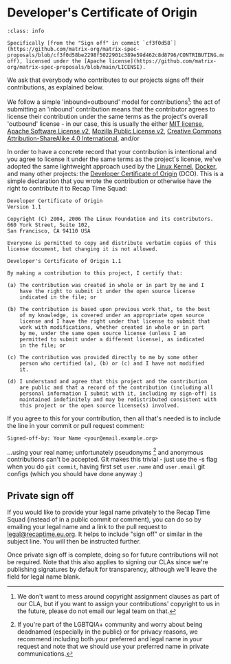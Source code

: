 # Developer's Certificate of Origin

```{admonition} Adopted from [proposals.spec.matrix.org](https://github.com/matrix-org/matrix-spec-proposals)'s Contributing Guidelines
:class: info

Specifically [from the "Sign off" in commit `cf3f0d58`](https://github.com/matrix-org/matrix-spec-proposals/blob/cf3f0d58be2298f5022901c389e59d462c8d8796/CONTRIBUTING.md#sign-off), licensed under the [Apache license](https://github.com/matrix-org/matrix-spec-proposals/blob/main/LICENSE).
```

We ask that everybody who contributes to our projects signs off their
contributions, as explained below.

We follow a simple 'inbound=outbound' model for contributions[^1]: the act of
submitting an 'inbound' contribution means that the contributor agrees to
license their contribution under the same terms as the project's overall
'outbound' license - in our case, this is usually the either [MIT license][MIT],
[Apache Software License v2][Apache-2.0], [Mozilla Public License v2][MPL-2.0],
[Creative Commons Attribution-ShareAlike 4.0 International][CC-BY-SA-4.0],
and/or [][AGPL-3.0]

[Apache-2.0]: https://choosealicense.com/licenses/apache-2.0/
[MIT]: https://choosealicense.com/licenses/mit
[MPL-2.0]: https://choosealicense.com/licenses/mpl-3.0/
[CC-BY-SA-4.0]: https://creativecommons.org/licenses/by-sa/4.0/legalcode.en
[AGPL-3.0]: https://choosealicense.com/licenses/gpl-3.0/

[^1]: We don't want to mess around copyright assignment clauses as part of
our CLA, but if you want to assign your contributions' copyright to us in the future, please do not email our legal team on that.

In order to have a concrete record that your contribution is intentional and
you agree to license it under the same terms as the project's license, we've
adopted the same lightweight approach used by the [Linux
Kernel](https://www.kernel.org/doc/html/latest/process/submitting-patches.html),
[Docker](https://github.com/docker/docker/blob/master/CONTRIBUTING.md), and
many other projects: the [Developer Certificate of
Origin](http://developercertificate.org/) (DCO). This is a simple declaration
that you wrote the contribution or otherwise have the right to contribute it to
Recap Time Squad:

    Developer Certificate of Origin
    Version 1.1

    Copyright (C) 2004, 2006 The Linux Foundation and its contributors.
    660 York Street, Suite 102,
    San Francisco, CA 94110 USA

    Everyone is permitted to copy and distribute verbatim copies of this
    license document, but changing it is not allowed.

    Developer's Certificate of Origin 1.1

    By making a contribution to this project, I certify that:

    (a) The contribution was created in whole or in part by me and I
        have the right to submit it under the open source license
        indicated in the file; or

    (b) The contribution is based upon previous work that, to the best
        of my knowledge, is covered under an appropriate open source
        license and I have the right under that license to submit that
        work with modifications, whether created in whole or in part
        by me, under the same open source license (unless I am
        permitted to submit under a different license), as indicated
        in the file; or

    (c) The contribution was provided directly to me by some other
        person who certified (a), (b) or (c) and I have not modified
        it.

    (d) I understand and agree that this project and the contribution
        are public and that a record of the contribution (including all
        personal information I submit with it, including my sign-off) is
        maintained indefinitely and may be redistributed consistent with
        this project or the open source license(s) involved.

If you agree to this for your contribution, then all that's needed is to
include the line in your commit or pull request comment:

```
Signed-off-by: Your Name <your@email.example.org>
```

...using your real name; unfortunately pseudonyms [^2] and anonymous contributions
can't be accepted. Git makes this trivial - just use the -s flag when you do
``git commit``, having first set ``user.name`` and ``user.email`` git configs
(which you should have done anyway :)

[^2]: If you're part of the LGBTQIA+ community and worry about being deadnamed (especially in the public) or for privacy reasons,
we recommend including both your preferred and legal name in your request
and note that we should use your preferred name in private communications.

## Private sign off

If you would like to provide your legal name privately to the Recap Time Squad
(instead of in a public commit or comment), you can do so by emailing
your legal name and a link to the pull request to legal@recaptime.eu.org.
It helps to include "sign off" or similar in the subject line.
You will then be instructed further.

Once private sign off is complete, doing so for future contributions will not be required.
Note that this also applies to signing our CLAs since we're publishing signatures by default
for transparency, although we'll leave the field for legal name blank.
